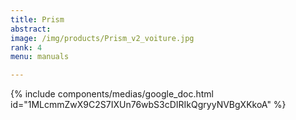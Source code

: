 ```yaml
---
title: Prism
abstract: 
image: /img/products/Prism_v2_voiture.jpg
rank: 4
menu: manuals

---
```



{% include components/medias/google_doc.html id="1MLcmmZwX9C2S7IXUn76wbS3cDIRIkQgryyNVBgXKkoA" %}
